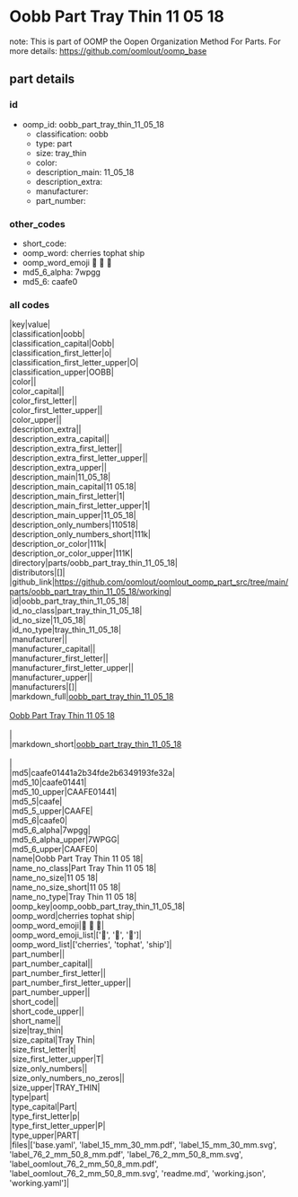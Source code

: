 # Oobb Part Tray Thin 11 05 18  

note: This is part of OOMP the Oopen Organization Method For Parts. For more details: https://github.com/oomlout/oomp_base

##  part details





### id
* oomp_id: oobb_part_tray_thin_11_05_18
  * classification: oobb
  * type: part
  * size: tray_thin
  * color: 
  * description_main: 11_05_18
  * description_extra: 
  * manufacturer: 
  * part_number: 

### other_codes
* short_code: 
* oomp_word: cherries tophat ship
* oomp_word_emoji :cherries: :tophat: :ship:
* md5_6_alpha: 7wpgg
* md5_6: caafe0

### all codes 
|key|value|  
|classification|oobb|  
|classification_capital|Oobb|  
|classification_first_letter|o|  
|classification_first_letter_upper|O|  
|classification_upper|OOBB|  
|color||  
|color_capital||  
|color_first_letter||  
|color_first_letter_upper||  
|color_upper||  
|description_extra||  
|description_extra_capital||  
|description_extra_first_letter||  
|description_extra_first_letter_upper||  
|description_extra_upper||  
|description_main|11_05_18|  
|description_main_capital|11 05.18|  
|description_main_first_letter|1|  
|description_main_first_letter_upper|1|  
|description_main_upper|11_05_18|  
|description_only_numbers|110518|  
|description_only_numbers_short|111k|  
|description_or_color|111k|  
|description_or_color_upper|111K|  
|directory|parts/oobb_part_tray_thin_11_05_18|  
|distributors|[]|  
|github_link|https://github.com/oomlout/oomlout_oomp_part_src/tree/main/parts/oobb_part_tray_thin_11_05_18/working|  
|id|oobb_part_tray_thin_11_05_18|  
|id_no_class|part_tray_thin_11_05_18|  
|id_no_size|11_05_18|  
|id_no_type|tray_thin_11_05_18|  
|manufacturer||  
|manufacturer_capital||  
|manufacturer_first_letter||  
|manufacturer_first_letter_upper||  
|manufacturer_upper||  
|manufacturers|[]|  
|markdown_full|[oobb_part_tray_thin_11_05_18](https://github.com/oomlout/oomlout_oomp_part_src/tree/main/parts/oobb_part_tray_thin_11_05_18/working)<br>[](https://github.com/oomlout/oomlout_oomp_part_src/tree/main/parts/oobb_part_tray_thin_11_05_18/working)<br>[Oobb Part Tray Thin 11 05 18](https://github.com/oomlout/oomlout_oomp_part_src/tree/main/parts/oobb_part_tray_thin_11_05_18/working)<br><br>|  
|markdown_short|[oobb_part_tray_thin_11_05_18](https://github.com/oomlout/oomlout_oomp_part_src/tree/main/parts/oobb_part_tray_thin_11_05_18/working)<br><br>|  
|md5|caafe01441a2b34fde2b6349193fe32a|  
|md5_10|caafe01441|  
|md5_10_upper|CAAFE01441|  
|md5_5|caafe|  
|md5_5_upper|CAAFE|  
|md5_6|caafe0|  
|md5_6_alpha|7wpgg|  
|md5_6_alpha_upper|7WPGG|  
|md5_6_upper|CAAFE0|  
|name|Oobb Part Tray Thin 11 05 18|  
|name_no_class|Part Tray Thin 11 05 18|  
|name_no_size|11 05 18|  
|name_no_size_short|11 05 18|  
|name_no_type|Tray Thin 11 05 18|  
|oomp_key|oomp_oobb_part_tray_thin_11_05_18|  
|oomp_word|cherries tophat ship|  
|oomp_word_emoji|:cherries: :tophat: :ship:|  
|oomp_word_emoji_list|[':cherries:', ':tophat:', ':ship:']|  
|oomp_word_list|['cherries', 'tophat', 'ship']|  
|part_number||  
|part_number_capital||  
|part_number_first_letter||  
|part_number_first_letter_upper||  
|part_number_upper||  
|short_code||  
|short_code_upper||  
|short_name||  
|size|tray_thin|  
|size_capital|Tray Thin|  
|size_first_letter|t|  
|size_first_letter_upper|T|  
|size_only_numbers||  
|size_only_numbers_no_zeros||  
|size_upper|TRAY_THIN|  
|type|part|  
|type_capital|Part|  
|type_first_letter|p|  
|type_first_letter_upper|P|  
|type_upper|PART|  
|files|['base.yaml', 'label_15_mm_30_mm.pdf', 'label_15_mm_30_mm.svg', 'label_76_2_mm_50_8_mm.pdf', 'label_76_2_mm_50_8_mm.svg', 'label_oomlout_76_2_mm_50_8_mm.pdf', 'label_oomlout_76_2_mm_50_8_mm.svg', 'readme.md', 'working.json', 'working.yaml']|  
